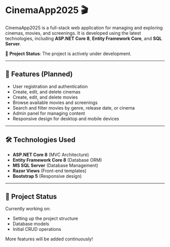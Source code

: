 # CinemaApp2025 🎬

CinemaApp2025 is a full-stack web application for managing and exploring cinemas, movies, and screenings. It is developed using the latest technologies, including **ASP.NET Core 8**, **Entity Framework Core**, and **SQL Server**.

🚧 **Project Status**: The project is actively under development.

---

## 📌 Features (Planned)
- User registration and authentication
- Create, edit, and delete cinemas
- Create, edit, and delete movies
- Browse available movies and screenings
- Search and filter movies by genre, release date, or cinema
- Admin panel for managing content
- Responsive design for desktop and mobile devices

---

## 🛠️ Technologies Used
- **ASP.NET Core 8** (MVC Architecture)
- **Entity Framework Core 8** (Database ORM)
- **MS SQL Server** (Database Management)
- **Razor Views** (Front-end templates)
- **Bootstrap 5** (Responsive design)

---

## 🚀 Project Status
Currently working on:
- Setting up the project structure
- Database models
- Initial CRUD operations

More features will be added continuously!
